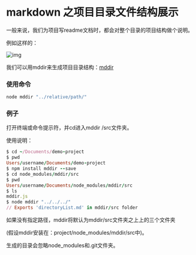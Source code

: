 # markdown 之项目目录文件结构展示

一般来说，我们为项目写readme文档时，都会对整个目录的项目结构做个说明。

例如这样的：

![img](https://upload-images.jianshu.io/upload_images/6854447-bcd4feb4a49601e0.png?imageMogr2/auto-orient/strip|imageView2/2/w/450)

我们可以用mddir来生成项目目录结构：[mddir](https://vimsky.com/link.php?source=https%3A//www.npmjs.com/package/mddir)

### 使用命令

```bash
node mddir "../relative/path/"
```

### 例子

打开终端或命令提示符，并cd进入mddir /src文件夹。

使用说明：

```ruby
$ cd ~/Documents/demo-project
$ pwd
Users/username/Documents/demo-project
$ npm install mddir --save
$ cd node_modules/mddir/src
$ pwd
Users/username/Documents/node_modules/mddir/src
$ ls
mddir.js
$ node mddir "../../../"
// Exports 'directoryList.md' in mddir/src folder
```

如果没有指定路径，mddir将默认为mddir/src文件夹之上上的三个文件夹

(假设mddir安装在：project/node_modules/mddir/src中)。

生成的目录会忽略node_modules和.git文件夹。